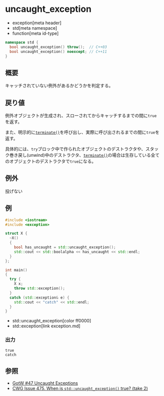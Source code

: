 # uncaught_exception
* exception[meta header]
* std[meta namespace]
* function[meta id-type]

```cpp
namespace std {
  bool uncaught_exception() throw();  // C++03
  bool uncaught_exception() noexcept; // C++11
}
```

## 概要
キャッチされていない例外があるかどうかを判定する。


## 戻り値
例外オブジェクトが生成され、スローされてからキャッチするまでの間に`true`を返す。

また、明示的に[`terminate()`](/reference/exception/terminate.md)を呼び出し、実際に呼び出されるまでの間に`true`を返す。

具体的には、`try`ブロック中で作られたオブジェクトのデストラクタや、スタック巻き戻し(unwind)中のデストラクタ、[`terminate()`](/reference/exception/terminate.md)の場合は生存している全てのオブジェクトのデストラクタで`true`になる。


## 例外
投げない


## 例
```cpp
#include <iostream>
#include <exception>

struct X {
  ~X()
  {
    bool has_uncaught = std::uncaught_exception();
    std::cout << std::boolalpha << has_uncaught << std::endl;
  }
};

int main()
{
  try {
    X x;
    throw std::exception();
  }
  catch (std::exception& e) {
    std::cout << "catch" << std::endl;
  }
}
```
* std::uncaught_exception[color ff0000]
* std::exception[link exception.md]

### 出力
```
true
catch
```

## 参照
- [GotW #47 Uncaught Exceptions](http://www.gotw.ca/gotw/047.htm)
- [CWG Issue 475. When is `std::uncaught_exception()` true? (take 2)](http://www.open-std.org/jtc1/sc22/wg21/docs/cwg_defects.html#475)

